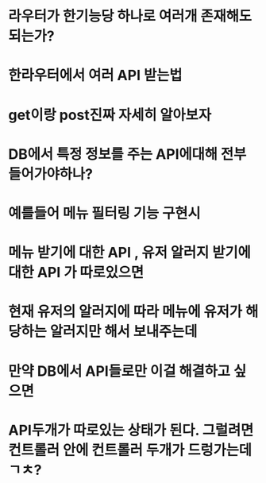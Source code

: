 # 라우터가 한기능당 하나로 여러개 존재해도 되는가?
# 한라우터에서 여러 API 받는법
# get이랑 post진짜 자세히 알아보자
# DB에서 특정 정보를 주는 API에대해 전부 들어가야하나?
# 예를들어 메뉴 필터링 기능 구현시 
# 메뉴 받기에 대한 API , 유저 알러지 받기에 대한 API 가 따로있으면
# 현재 유저의 알러지에 따라 메뉴에 유저가 해당하는 알러지만 해서 보내주는데
# 만약 DB에서 API들로만 이걸 해결하고 싶으면
# API두개가 따로있는 상태가 된다. 그럴려면 컨트롤러 안에 컨트롤러 두개가 드렁가는데 ㄱㅊ?